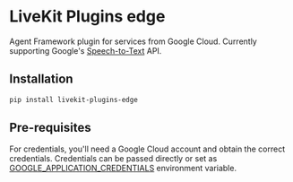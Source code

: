 # LiveKit Plugins edge

Agent Framework plugin for services from Google Cloud. Currently supporting Google's [Speech-to-Text](https://cloud.google.com/speech-to-text) API.

## Installation

```bash
pip install livekit-plugins-edge
```

## Pre-requisites

For credentials, you'll need a Google Cloud account and obtain the correct credentials. Credentials can be passed directly or set as [GOOGLE_APPLICATION_CREDENTIALS](https://cloud.google.com/docs/authentication/application-default-credentials) environment variable.
